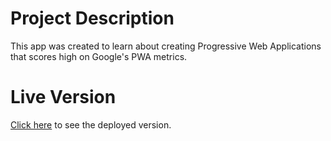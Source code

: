 # Project Description

This app was created to learn about creating Progressive Web Applications that scores high on Google's PWA metrics.

# Live Version

[Click here][1] to see the deployed version.

[1]: https://pwa-experiment-19da0.firebaseapp.com
